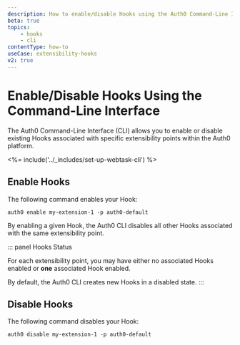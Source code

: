 ```yaml
---
description: How to enable/disable Hooks using the Auth0 Command-Line Interface
beta: true
topics:
    - hooks
    - cli
contentType: how-to
useCase: extensibility-hooks
v2: true
---
```

# Enable/Disable Hooks Using the Command-Line Interface

The Auth0 Command-Line Interface (CLI) allows you to enable or disable existing Hooks associated with specific extensibility points within the Auth0 platform.

<%= include('../_includes/set-up-webtask-cli') %>

## Enable Hooks

The following command enables your Hook:

  `auth0 enable my-extension-1 -p auth0-default`

By enabling a given Hook, the Auth0 CLI disables all other Hooks associated with the same extensibility point.

::: panel Hooks Status

For each extensibility point, you may have either no associated Hooks enabled or **one** associated Hook enabled.

By default, the Auth0 CLI creates new Hooks in a disabled state.
:::

## Disable Hooks

The following command disables your Hook:

  `auth0 disable my-extension-1 -p auth0-default`
